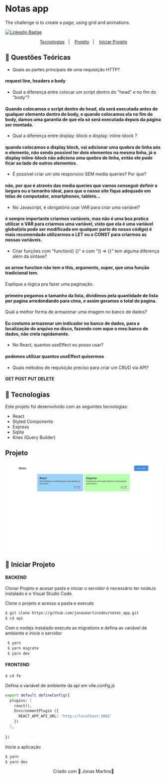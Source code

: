# Notas app

The challenge is to create a page, using grid and animations.

[![Linkedin Badge](https://img.shields.io/badge/-JonasMartins-blue?style=flat-square&logo=Linkedin&logoColor=white&link=https://https://www.linkedin.com/in/jonas-martins-950a30184/)](https://www.linkedin.com/in/jonas-martins-950a30184/)


 <p align="center">
  <a href="#-tecnologias">Tecnologias</a>&nbsp;&nbsp;&nbsp;|&nbsp;&nbsp;&nbsp;
  <a href="#-projeto">Projeto</a>&nbsp;&nbsp;&nbsp;|&nbsp;&nbsp;&nbsp;
  <a href="#-projeto">Iniciar Projeto</a>
</p>

## 🚀 Questões Teóricas

- Quais as partes principais de uma requisição HTTP?
#### request line, headers e body

- Qual a diferença entre colocar um script dentro do "head" e no fim do "body"?
#### Quando colocamos o script dentro do head, ela será executada antes de qualquer elemento dentro do body, e quando colocamos ela no fim do body, damos uma garantia de que ela só será executada depois da página ser montada.

 - Qual a diferença entre display: block e display: inline-block ?
#### quando colocamos o display block, vai adicionar uma quebra de linha aós o elemento, não sendo possível ter dois elementos na mesma linha, já o display inline-block não adiciona uma quebra de linha, então ele pode ficar ao lado de outros elementos.

- É possível criar um site responsivo SEM media queries? Por que?
#### não, por que é através das media queries que vamos conseguir definir a largura ou o tamanho ideal, para que o nosso site fique adequado em telas de computador, smartphones, tablets... 

- No Javascript, é obrigatório usar VAR para criar uma variável?
#### é sempre importante criarmos variáveis, mas  não é uma boa pratica utilizar o VAR para criarmos uma variável, visto que ela é uma variável global(ela pode ser modificada em qualquer parte do nosso código) é mais recomendado utilizarmos o LET ou o CONST para criarmos as nossas variáveis.

- Criar funções com "function() {}" e com "() => {}" tem alguma diferença além da sintaxe?
#### as arrow function não tem o this, arguments, super, que uma função tradicional tem. 

Explique a lógica pra fazer uma paginação.
#### primeiro pegamos o tamanho da lista, dividimos pela quantidade de lista por pagina arredondando para cima, e assim geramos o total de pagina.

Qual a melhor forma de armazenar uma imagem no banco de dados?
#### Eu costumo armazenar um indicador no banco de dados, para a localização do arquivo no disco, fazendo com oque o meu banco de dados, não crela rapidamente.

- No React, quantos useEffect eu posso usar?
#### podemos utilizar quantos useEffect quisermos

- Quais métodos de requisição preciso para criar um CRUD via API?
#### GET POST PUT DELETE


## 🚀 Tecnologias

Este projeto foi desenvolvido com as seguintes tecnologias:

- React
- Styled Components
- Express
- Sqlite
- Knex (Query Builder)



## Projeto

![image](.github/background.png)

## 🚀 Iniciar Projeto

#### BACKEND

Clonar Projeto e acesar pasta e iniciar o servidor é necessário ter nodeJs instalado e o Visual Studio Code.

Clone o projeto e acesso a pasta e execute

```bash
$ git clone https://github.com/jonasmartinsdev/notes_app.git
$ cd api
```
Com o nodejs instalado execute as migrations e defina as variável de ambiente e inicie o servidor

```bash 
 $ yarn
 $ yarn migrate
 $ yarn dev
 ```

 #### FRONTEND
```bash
$ cd fe
```
Defina a variável de ambiente da api em vite.config.js 

```bash
export default defineConfig({
  plugins: [
    react(),
    EnvironmentPlugin ({
      REACT_APP_API_URL: 'http://localhost:3002' 
    })
  ],
  
})

```

Inicie a aplicação


```bash
$ yarn
$ yarn dev
```



<p align="center">Criado com 💜 Jonas Martins👋</p>



